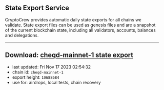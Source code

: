 ## State Export Service
CryptoCrew provides automatic daily state exports for all chains we validate. State export files can be used as genesis files and are a snapshot of the current blockchain state, including all validators, accounts, balances and delegations.

---
**Download: [cheqd-mainnet-1 state export](https://dl.ccvalidators.com/SERVICE/cheqd/cheqd-mainnet-1_export_10688684.json)**
---

- last updated: Fri Nov 17 2023 02:54:32
- chain id: `cheqd-mainnet-1`
- export height: `10688684`
- use for: airdrops, local tests, chain recovery
